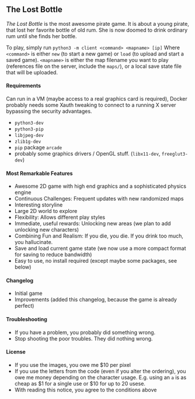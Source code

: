 ## The Lost Bottle
*The Lost Bottle* is the most awesome pirate game.
It is about a young pirate, that lost her favorite bottle of old rum.
She is now doomed to drink ordinary rum until she finds her bottle.

To play, simply run
`python3 -m client <command> <mapname> [ip]`
Where `<command>` is either `new` (to start a new game) or `load` (to upload and start a saved game). `<mapname>` is either the map filename you want to play (references file on the server, include the `maps/`), or a local save state file that will be uploaded.

#### Requirements
Can run in a VM (maybe access to a real graphics card is required), Docker probably needs some Xauth tweaking to connect to a running X server bypassing the security advantages.
- `python3-dev`
- `python3-pip`
- `libjpeg-dev`
- `zlib1g-dev`
- `pip` package `arcade`
- probably some graphics drivers / OpenGL stuff. (`libx11-dev`, `freeglut3-dev`)

#### Most Remarkable Features
- Awesome 2D game with high end graphics and a sophisticated physics engine
- Continuous Challenges: Frequent updates with new randomized maps
- Interesting storyline
- Large 2D world to explore
- Flexibility: Allows different play styles
- Immediate, useful rewards: Unlocking new areas (we plan to add unlocking new characters)
- Combining Fun and Realism: If you die, you die. If you drink too much, you hallucinate.
- Save and load current game state (we now use a more compact format for saving to reduce bandwidth)
- Easy to use, no install required (except maybe some packages, see below)

#### Changelog
- Initial game
- Improvements (added this changelog, because the game is already perfect)

#### Troubleshooting
- If you have a problem, you probably did something wrong.
- Stop shooting the poor troubles. They did nothing wrong.

#### License
- If you use the images, you owe me $10 per pixel
- If you use the letters from the code (even if you alter the ordering), you owe me money depending on the character usage. E.g. using an `a` is as cheap as $1 for a single use or $10 for up to 20 usese.
- With reading this notice, you agree to the conditions above

